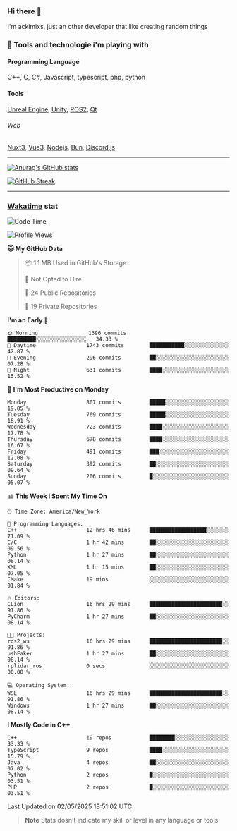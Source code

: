 ### Hi there 👋

I'm ackimixs, just an other developer that like creating random things

### 🧰 Tools and technologie i'm playing with

#### Programming Language
C++, C, C#, Javascript, typescript, php, python

#### Tools
[Unreal Engine](https://www.unrealengine.com), [Unity](https://unity.com/), [ROS2](https://ros.org/), [Qt](https://www.qt.io/)

###### Web
[Nuxt3](https://nuxt.com/), [Vue3](https://vuejs.org/), [Nodejs](https://nodejs.org), [Bun](https://bun.sh/), [Discord.js](https://discord.js.org/)

---

[![Anurag's GitHub stats](https://github-readme-stats.vercel.app/api?username=ackimixs&show_icons=true&theme=github_dark&count_private=true)](https://github.com/anuraghazra/github-readme-stats)

[![GitHub Streak](https://github-readme-streak-stats.herokuapp.com?user=Ackimixs&theme=github-dark-blue&date_format=j%20M%5B%20Y%5D&mode=weekly)](https://git.io/streak-stats)

---
 
 ### [Wakatime](https://wakatime.com/) stat

<!--START_SECTION:waka-->
![Code Time](http://img.shields.io/badge/Code%20Time-1%2C605%20hrs%208%20mins-blue)

![Profile Views](http://img.shields.io/badge/Profile%20Views-0-blue)

**🐱 My GitHub Data** 

> 📦 1.1 MB Used in GitHub's Storage 
 > 
> 🚫 Not Opted to Hire
 > 
> 📜 24 Public Repositories 
 > 
> 🔑 19 Private Repositories 
 > 
**I'm an Early 🐤** 

```text
🌞 Morning                1396 commits        █████████░░░░░░░░░░░░░░░░   34.33 % 
🌆 Daytime                1743 commits        ███████████░░░░░░░░░░░░░░   42.87 % 
🌃 Evening                296 commits         ██░░░░░░░░░░░░░░░░░░░░░░░   07.28 % 
🌙 Night                  631 commits         ████░░░░░░░░░░░░░░░░░░░░░   15.52 % 
```
📅 **I'm Most Productive on Monday** 

```text
Monday                   807 commits         █████░░░░░░░░░░░░░░░░░░░░   19.85 % 
Tuesday                  769 commits         █████░░░░░░░░░░░░░░░░░░░░   18.91 % 
Wednesday                723 commits         ████░░░░░░░░░░░░░░░░░░░░░   17.78 % 
Thursday                 678 commits         ████░░░░░░░░░░░░░░░░░░░░░   16.67 % 
Friday                   491 commits         ███░░░░░░░░░░░░░░░░░░░░░░   12.08 % 
Saturday                 392 commits         ██░░░░░░░░░░░░░░░░░░░░░░░   09.64 % 
Sunday                   206 commits         █░░░░░░░░░░░░░░░░░░░░░░░░   05.07 % 
```


📊 **This Week I Spent My Time On** 

```text
🕑︎ Time Zone: America/New_York

💬 Programming Languages: 
C++                      12 hrs 46 mins      ██████████████████░░░░░░░   71.09 % 
C/C                      1 hr 42 mins        ██░░░░░░░░░░░░░░░░░░░░░░░   09.56 % 
Python                   1 hr 27 mins        ██░░░░░░░░░░░░░░░░░░░░░░░   08.14 % 
XML                      1 hr 15 mins        ██░░░░░░░░░░░░░░░░░░░░░░░   07.05 % 
CMake                    19 mins             ░░░░░░░░░░░░░░░░░░░░░░░░░   01.84 % 

🔥 Editors: 
CLion                    16 hrs 29 mins      ███████████████████████░░   91.86 % 
PyCharm                  1 hr 27 mins        ██░░░░░░░░░░░░░░░░░░░░░░░   08.14 % 

🐱‍💻 Projects: 
ros2_ws                  16 hrs 29 mins      ███████████████████████░░   91.86 % 
usbFaker                 1 hr 27 mins        ██░░░░░░░░░░░░░░░░░░░░░░░   08.14 % 
rplidar_ros              0 secs              ░░░░░░░░░░░░░░░░░░░░░░░░░   00.00 % 

💻 Operating System: 
WSL                      16 hrs 29 mins      ███████████████████████░░   91.86 % 
Windows                  1 hr 27 mins        ██░░░░░░░░░░░░░░░░░░░░░░░   08.14 % 
```

**I Mostly Code in C++** 

```text
C++                      19 repos            ████████░░░░░░░░░░░░░░░░░   33.33 % 
TypeScript               9 repos             ████░░░░░░░░░░░░░░░░░░░░░   15.79 % 
Java                     4 repos             ██░░░░░░░░░░░░░░░░░░░░░░░   07.02 % 
Python                   2 repos             █░░░░░░░░░░░░░░░░░░░░░░░░   03.51 % 
PHP                      2 repos             █░░░░░░░░░░░░░░░░░░░░░░░░   03.51 % 
```




 Last Updated on 02/05/2025 18:51:02 UTC
<!--END_SECTION:waka-->

> **Note**
> Stats dosn't indicate my skill or level in any language or tools
